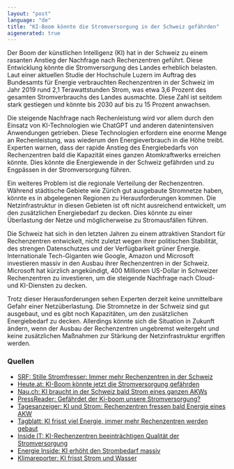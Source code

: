 ```yaml
---
layout: "post"
language: "de"
title: "KI-Boom könnte die Stromversorgung in der Schweiz gefährden"
aigenerated: true
---
```


Der Boom der künstlichen Intelligenz (KI) hat in der Schweiz zu einem rasanten Anstieg der Nachfrage nach Rechenzentren geführt. Diese Entwicklung könnte die Stromversorgung des Landes erheblich belasten. Laut einer aktuellen Studie der Hochschule Luzern im Auftrag des Bundesamts für Energie verbrauchten Rechenzentren in der Schweiz im Jahr 2019 rund 2,1 Terawattstunden Strom, was etwa 3,6 Prozent des gesamten Stromverbrauchs des Landes ausmachte. Diese Zahl ist seitdem stark gestiegen und könnte bis 2030 auf bis zu 15 Prozent anwachsen.

<!--more-->

Die steigende Nachfrage nach Rechenleistung wird vor allem durch den Einsatz von KI-Technologien wie ChatGPT und anderen datenintensiven Anwendungen getrieben. Diese Technologien erfordern eine enorme Menge an Rechenleistung, was wiederum den Energieverbrauch in die Höhe treibt. Experten warnen, dass der rapide Anstieg des Energiebedarfs von Rechenzentren bald die Kapazität eines ganzen Atomkraftwerks erreichen könnte. Dies könnte die Energiewende in der Schweiz gefährden und zu Engpässen in der Stromversorgung führen.

Ein weiteres Problem ist die regionale Verteilung der Rechenzentren. Während städtische Gebiete wie Zürich gut ausgebaute Stromnetze haben, könnte es in abgelegenen Regionen zu Herausforderungen kommen. Die Netzinfrastruktur in diesen Gebieten ist oft nicht ausreichend entwickelt, um den zusätzlichen Energiebedarf zu decken. Dies könnte zu einer Überlastung der Netze und möglicherweise zu Stromausfällen führen.

Die Schweiz hat sich in den letzten Jahren zu einem attraktiven Standort für Rechenzentren entwickelt, nicht zuletzt wegen ihrer politischen Stabilität, des strengen Datenschutzes und der Verfügbarkeit grüner Energie. Internationale Tech-Giganten wie Google, Amazon und Microsoft investieren massiv in den Ausbau ihrer Rechenzentren in der Schweiz. Microsoft hat kürzlich angekündigt, 400 Millionen US-Dollar in Schweizer Rechenzentren zu investieren, um die steigende Nachfrage nach Cloud- und KI-Diensten zu decken.

Trotz dieser Herausforderungen sehen Experten derzeit keine unmittelbare Gefahr einer Netzüberlastung. Die Stromnetze in der Schweiz sind gut ausgebaut, und es gibt noch Kapazitäten, um den zusätzlichen Energiebedarf zu decken. Allerdings könnte sich die Situation in Zukunft ändern, wenn der Ausbau der Rechenzentren ungebremst weitergeht und keine zusätzlichen Maßnahmen zur Stärkung der Netzinfrastruktur ergriffen werden.

### Quellen
- [SRF: Stille Stromfresser: Immer mehr Rechenzentren in der Schweiz](https://www.srf.ch/news/wirtschaft/digitale-infrastruktur-stille-stromfresser-immer-mehr-rechenzentren-in-der-schweiz)
- [Heute.at: KI-Boom könnte jetzt die Stromversorgung gefährden](https://www.heute.at/s/ki-boom-koennte-jetzt-die-stromversorgung-gefaehrden-120115734)
- [Nau.ch: KI braucht in der Schweiz bald Strom eines ganzen AKWs](https://www.nau.ch/politik/bundeshaus/ki-braucht-in-der-schweiz-bald-strom-eines-ganzen-akws-67008752)
- [PressReader: Gefährdet der Ki-boom unsere Stromverso­rgung?](https://www.pressreader.com/switzerland/20-minuten-bern/20250625/281663965991548)
- [Tagesanzeiger: KI und Strom: Rechenzentren fressen bald Energie eines AKW](https://www.tagesanzeiger.ch/ki-und-strom-rechenzentren-fressen-bald-energie-eines-akw-762846183360)
- [Tagblatt: KI frisst viel Energie, immer mehr Rechenzentren werden gebaut](https://www.tagblatt.ch/leben/energie-ki-ist-ein-extremer-energiefresser-und-braucht-immer-mehr-rechenzentren-ld.2656590)
- [Inside IT: KI-Rechenzentren beeinträchtigen Qualität der Stromversorgung](https://www.inside-it.ch/ki-rechenzentren-beeintraechtigen-qualitaet-der-stromversorgung-20250107)
- [Energie Inside: KI erhöht den Strombedarf massiv](https://www.energieinside.ch/e-leben/innovation/ki-erhoeht-den-strombedarf-massiv)
- [Klimareporter: KI frisst Strom und Wasser](https://www.klimareporter.de/technik/ki-frisst-strom-und-wasser)

